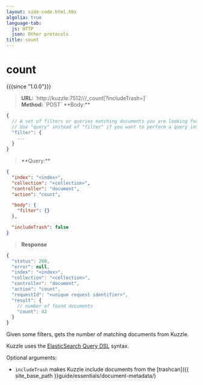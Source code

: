 ```yaml
---
layout: side-code.html.hbs
algolia: true
language-tab:
  js: HTTP
  json: Other protocols
title: count
---
```


# count

{{{since "1.0.0"}}}

<blockquote class="js">
<p>
<b>URL:</b> `http://kuzzle:7512/<index>/<collection>/_count[?includeTrash=<boolean>]`  
</br><b>Method:</b> `POST`  
**Body:**
</p>
</blockquote>


```js
{
  // A set of filters or queries matching documents you are looking for.
  // Use "query" instead of "filter" if you want to perform a query instead.
  "filter": {
    ...
  }
}
```


<blockquote class="json">
<p>
**Query:**
</p>
</blockquote>


```json
{
  "index": "<index>",
  "collection": "<collection>",
  "controller": "document",
  "action": "count",

  "body": {
    "filter": {}
  },

  "includeTrash": false
}
```

>**Response**

```javascript
{
  "status": 200,
  "error": null,
  "index": "<index>",
  "collection": "<collection>",
  "controller": "document",
  "action": "count",
  "requestId": "<unique request identifier>",
  "result": {
    // number of found documents
    "count": 42
  }
}
```

Given some filters, gets the number of matching documents from Kuzzle.

Kuzzle uses the [ElasticSearch Query DSL](https://www.elastic.co/guide/en/elasticsearch/reference/5.6/query-dsl.html) syntax.

Optional arguments:

- `includeTrash` makes Kuzzle include documents from the [trashcan]({{ site_base_path }}guide/essentials/document-metadata/)

